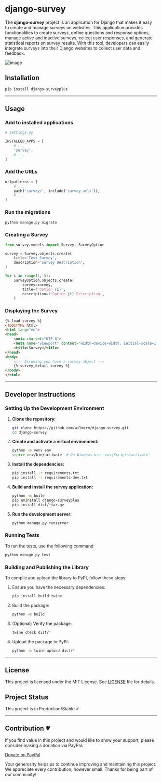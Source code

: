 # django-survey

The **django-survey** project is an application for Django that makes it easy to create and manage surveys on websites. This application provides functionalities to create surveys, define questions and response options, manage active and inactive surveys, collect user responses, and generate statistical reports on survey results. With this tool, developers can easily integrate surveys into their Django websites to collect user data and feedback.

![image](https://github.com/wilmerm/django-survey/assets/44853160/abbfeede-8fd2-4cd4-bab8-d920c5974a09)

## Installation

```sh
pip install django-surveyplus
```

---

## Usage

### Add to installed applications

```py
# settings.py

INSTALLED_APPS = [
    # ...
    'survey',
    # ...
]
```

### Add the URLs

```py
urlpatterns = [
    # ...
    path('survey/', include('survey.urls')),
    # ...
]
```

### Run the migrations

```sh
python manage.py migrate
```

### Creating a Survey

```py
from survey.models import Survey, SurveyOption

survey = Survey.objects.create(
    title='Test Survey',
    description='Survey Description',
)

for i in range(1, 5):
    SurveyOption.objects.create(
        survey=survey,
        title=f'Option {i}',
        description=f'Option {i} Description',
    )
```

### Displaying the Survey

```html
{% load survey %}
<!DOCTYPE html>
<html lang="en">
<head>
    <meta charset="UTF-8">
    <meta name="viewport" content="width=device-width, initial-scale=1.0">
    <title>Survey</title>
</head>
<body>
    <!-- Assuming you have a survey object -->
    {% survey_detail survey %}
</body>
</html>
```

---

## Developer Instructions

### Setting Up the Development Environment

1. **Clone the repository:**

    ```sh
    git clone https://github.com/wilmerm/django-survey.git
    cd django-survey
    ```

2. **Create and activate a virtual environment:**

    ```sh
    python -m venv env
    source env/bin/activate  # On Windows use `env\Scripts\activate`
    ```

3. **Install the dependencies:**

    ```sh
    pip install -r requirements.txt
    pip install -r requirements-dev.txt
    ```

4. **Build and install the survey application:**

    ```sh
    python -m build
    pip uninstall django-surveyplus
    pip install dist/*tar.gz
    ```

5. **Run the development server:**

    ```sh
    python manage.py runserver
    ```

### Running Tests

To run the tests, use the following command:

```sh
python manage.py test
```

### Building and Publishing the Library

To compile and upload the library to PyPI, follow these steps:

1. Ensure you have the necessary dependencies:

    ```sh
    pip install build twine
    ```

2. Build the package:

    ```sh
    python -m build
    ```

3. (Optional) Verify the package:

    ```sh
    twine check dist/*
    ```

4. Upload the package to PyPI:

    ```sh
    python -m twine upload dist/*
    ```

---

## License

This project is licensed under the MIT License. See [LICENSE](LICENSE) file for details.

## Project Status

This project is in Production/Stable ✔

---

## Contribution 💗

If you find value in this project and would like to show your support, please consider making a donation via PayPal:

[Donate on PayPal](https://paypal.me/martinezwilmer?country.x=DO&locale.x=es_XC)

Your generosity helps us to continue improving and maintaining this project. We appreciate every contribution, however small. Thanks for being part of our community!
